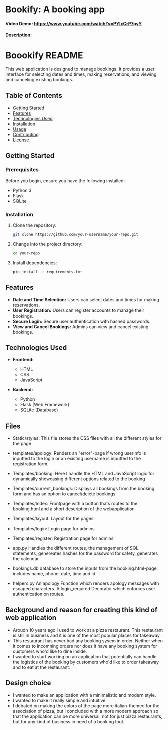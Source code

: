 # Bookify: A booking app
#### Video Demo: https://www.youtube.com/watch?v=PYIxCrP7pyY
#### Description:

# Boookify README

This web application is designed to manage bookings. It provides a user interface for selecting dates and times, making reservations, and viewing and canceling existing bookings.

## Table of Contents

- [Getting Started](#getting-started)
- [Features](#features)
- [Technologies Used](#technologies-used)
- [Installation](#installation)
- [Usage](#usage)
- [Contributing](#contributing)
- [License](#license)

## Getting Started

### Prerequisites

Before you begin, ensure you have the following installed:

- Python 3
- Flask
- SQLite

### Installation

1. Clone the repository:

   ```bash
   git clone https://github.com/your-username/your-repo.git
   ```

2. Change into the project directory:

   ```bash
   cd your-repo
   ```

3. Install dependencies:

   ```bash
   pip install -r requirements.txt
   ```

## Features

- **Date and Time Selection:** Users can select dates and times for making reservations.
- **User Registration:** Users can register accounts to manage their bookings.
- **Secure Login:** Secure user authentication with hashed passwords.
- **View and Cancel Bookings:** Admins can view and cancel existing bookings.

## Technologies Used

- **Frontend:**
  - HTML
  - CSS
  - JavaScript

- **Backend:**
  - Python
  - Flask (Web Framework)
  - SQLite (Database)

## Files
- Static/styles:
This file stores the CSS files with all the different styles for the page

- templates/apology:
Renders an "error"-page if wrong userinfo is inputted to the login or an existing username is inputted to the registration form.
- Templates/booking:
Here I handle the HTML and JavaScript logic for dynamically showcasing different options related to the booking
- Templates/current_bookings:
Displays all bookings from the booking form and has an option to cancel/delete bookings
- Templates/index:
Frontpage with a button thats routes to the booking.html and a short description of the webapplication
- Templates/layout:
Layout for the pages
- Templates/login:
Login page for admins
- Templates/register:
Registration page for admins

- app.py
Handles the different routes, the management of SQL statements, genereates hashes for the password for safety, generates the calendar

- bookings.db
database to store the inputs from the booking.html-page.
includes name, phone, date, time and id

- helpers.py
An apology Function which renders apology messages with escaped characters.
A login_required Decorator which enforces user authentication on routes.


## Background and reason for creating this kind of web application
- Aroudn 10 years ago I used to work at a pizza restaurant. This restaurant is still in business and it is one of the most popular places for takeaway.
- This restaurant has never had any booking sysem in order. Neither when it comes to incomning orders nor does it have any booking system for customers who'd like to dine inside.
- I wanted to start working on an application that potentially can handle the logistics of the booking by customers who'd like to order takeaway and to eat at the restaurant.

## Design choice
- I wanted to make an application with a minimalistic and modern style.
- I wanted to make it really simple and intuitive.
- I debated on making the colors of the page more italian-themed for the association of pizza, but
I concluded with a more modern approach so that the application can be more universal, not for just pizza restaurants, but for any kind of business in need of a booking tool.

